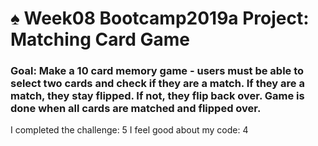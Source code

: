 # ♠️ Week08 Bootcamp2019a Project: Matching Card Game

### Goal: Make a 10 card memory game - users must be able to select two cards and check if they are a match. If they are a match, they stay flipped. If not, they flip back over. Game is done when all cards are matched and flipped over. 


I completed the challenge: 5
I feel good about my code: 4

